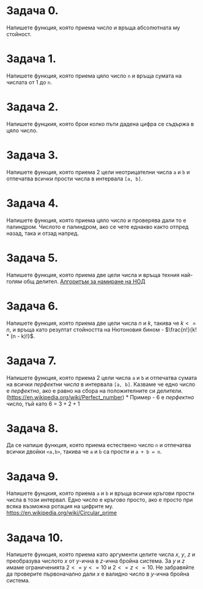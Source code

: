 # Задача 0.
Напишете функция, която приема число и връща абсолютната му стойност.
# Задача 1.
Напишете функция, която приема цяло число `n` и връща сумата на числата от 1 до `n`.
# Задача 2.
Напишете фунцкия, която брои колко пъти дадена цифра се съдържа в цяло число.
# Задача 3.
Напишете функция, която приема 2 цели неотрицателни числа `a` и `b` и отпечатва всички прости числа в интервала `[a, b]`.
# Задача 4.
Напишете функция, която приема цяло число и проверява дали то е палиндром. Числото е палиндром, ако се чете еднакво както отпред назад, така и отзад напред.
# Задача 5.
Напишете функция, която приема две цели числа и връща техния най-голям общ делител.
[Алгоритъм за намиране на НОД](https://bg.wikipedia.org/wiki/%D0%90%D0%BB%D0%B3%D0%BE%D1%80%D0%B8%D1%82%D1%8A%D0%BC_%D0%BD%D0%B0_%D0%95%D0%B2%D0%BA%D0%BB%D0%B8%D0%B4)

# Задача 6.
Напишете функция, която приема две цели числа $n$ и $k$, такива че $k <= n$, и връща като резултат стойността на Нютоновия бином - $\frac{n!}{k! * (n - k)!}$. 
# Задача 7.
Напишете функция, която приема 2 цели числа `a` и `b` и отпечатва сумата на всички *перфектни числа* в интервала `[a, b]`. Казваме че едно число е *перфектно*, ако е равно на сбора на положителните си делители. (https://en.wikipedia.org/wiki/Perfect_number)
    * Пример - $6$ е *перфектно* число, тъй като $6$ = $3 + 2 + 1$
# Задача 8.
Да се напише функция, която приема естествено число `n` и отпечатва всички двойки `<a,b>`, такива че `a` и `b` са прости и `a + b = n`.
# Задача 9.
Напишете фунцкия, която приема `a` и `b` и връща всички кръгови прости числа в този интервал.
Едно число е кръгово просто, ако е просто при всяка възможна ротация на цифрите му.
https://en.wikipedia.org/wiki/Circular_prime
# Задача 10.
Напишете функция, която приема като аргументи целите числа $x$, $y$, $z$ и преобразува числото $x$ от $y$-ична в $z$-ична бройна система. За $y$ и $z$ имаме ограниченията $2 <= y <= 10$ и $2 <= z <= 10$. Не забравяйте да проверите първоначално дали $x$ е валидно число в $y$-ична бройна система.
